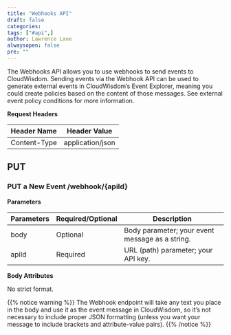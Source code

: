 ```yaml
---
title: "Webhooks API"
draft: false
categories:
tags: ["#api",]
author: Lawrence Lane
alwaysopen: false
pre: ""
---
```

The Webhooks API allows you to use webhooks to send events to CloudWisdom. Sending events via the Webhook API can be used to generate external events in CloudWisdom’s Event Explorer, meaning you could create policies based on the content of those messages. See external event policy conditions for more information.

**Request Headers**

| Header Name | Header Value |
|--------------|------------------|
| Content-Type | application/json |

## PUT
### PUT a New Event /webhook/{apild}

**Parameters**

| Parameters | Required/Optional | Description |
|------------|-------------------|-------------------------------------------------|
| body | Optional | Body parameter; your event message as a string. |
| apiId | Required | URL (path) parameter; your API key. |

**Body Attributes**

No strict format.

{{% notice warning %}}
The Webhook endpoint will take any text you place in the body and use it as the event message in CloudWisdom, so it’s not necessary to include proper JSON formatting (unless you want your message to include brackets and attribute-value pairs).
{{% /notice %}}
